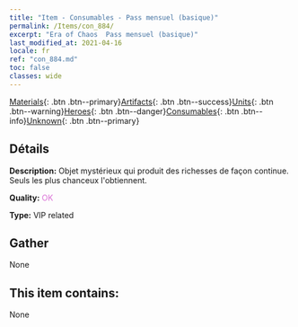 ```yaml
---
title: "Item - Consumables - Pass mensuel (basique)"
permalink: /Items/con_884/
excerpt: "Era of Chaos  Pass mensuel (basique)"
last_modified_at: 2021-04-16
locale: fr
ref: "con_884.md"
toc: false
classes: wide
---
```

 [Materials](/fr/Items/){: .btn .btn--primary}[Artifacts](/fr/Items/Artifacts/){: .btn .btn--success}[Units](/fr/Items/Units/){: .btn .btn--warning}[Heroes](/fr/Items/Heroes/){: .btn .btn--danger}[Consumables](/fr/Items/Consumables/){: .btn .btn--info}[Unknown](/fr/Items/Unknown/){: .btn .btn--primary}

## Détails
 **Description:** Objet mystérieux qui produit des richesses de façon continue. Seuls les plus chanceux l'obtiennent.

 **Quality:** <span style="color: #DA70D6">OK</span>

 **Type:** VIP related

## Gather

  None

## This item contains:

  None

